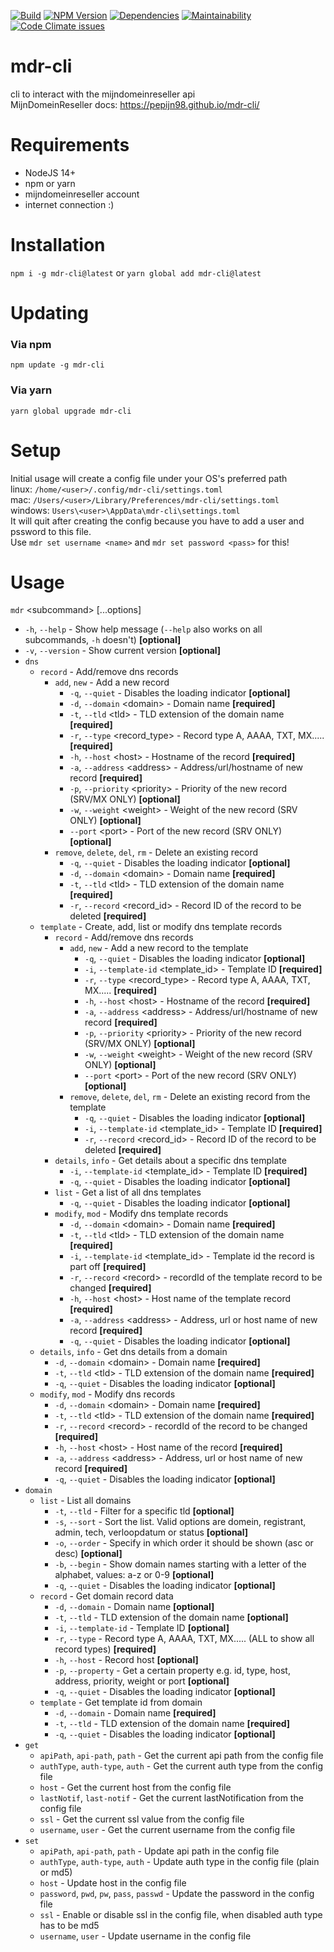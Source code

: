 [![Build](https://github.com/Pepijn98/mdr-cli/workflows/Build/badge.svg)](./)
[![NPM Version](https://img.shields.io/npm/v/mdr-cli/latest)](https://www.npmjs.com/package/mdr-cli)
[![Dependencies](https://img.shields.io/librariesio/release/npm/mdr-cli)](https://www.npmjs.com/package/mdr-cli)
[![Maintainability](https://img.shields.io/codeclimate/maintainability/Pepijn98/mdr-cli)](https://codeclimate.com/github/Pepijn98/mdr-cli/maintainability)
[![Code Climate issues](https://img.shields.io/codeclimate/issues/Pepijn98/mdr-cli)](https://codeclimate.com/github/Pepijn98/mdr-cli/maintainability)

# mdr-cli
cli to interact with the mijndomeinreseller api \
MijnDomeinReseller docs: https://pepijn98.github.io/mdr-cli/

# Requirements
- NodeJS 14+
- npm or yarn
- mijndomeinreseller account
- internet connection :)

# Installation
`npm i -g mdr-cli@latest` or `yarn global add mdr-cli@latest`

# Updating
### Via npm
`npm update -g mdr-cli`

### Via yarn
`yarn global upgrade mdr-cli`

# Setup
Initial usage will create a config file under your OS's preferred path \
linux: `/home/<user>/.config/mdr-cli/settings.toml` \
mac: `/Users/<user>/Library/Preferences/mdr-cli/settings.toml` \
windows: `Users\<user>\AppData\mdr-cli\settings.toml` \
It will quit after creating the config because you have to add a user and pssword to this file. \
Use `mdr set username <name>` and `mdr set password <pass>` for this!

# Usage
`mdr` \<subcommand\> [...options]
- `-h`, `--help` - Show help message (`--help` also works on all subcommands, `-h` doesn't) **[optional]**
- `-v`, `--version` - Show current version **[optional]**
- `dns`
    - `record` - Add/remove dns records
        - `add`, `new` - Add a new record
            - `-q`, `--quiet`                   - Disables the loading indicator **[optional]**
            - `-d`, `--domain` \<domain\>       - Domain name **[required]**
            - `-t`, `--tld` \<tld\>             - TLD extension of the domain name **[required]**
            - `-r`, `--type` \<record_type\>    - Record type A, AAAA, TXT, MX..... **[required]**
            - `-h`, `--host` \<host\>           - Hostname of the record **[required]**
            - `-a`, `--address` \<address\>     - Address/url/hostname of new record **[required]**
            - `-p`, `--priority` \<priority\>   - Priority of the new record (SRV/MX ONLY) **[optional]**
            - `-w`, `--weight` \<weight\>       - Weight of the new record (SRV ONLY) **[optional]**
            - `--port` \<port\>                 - Port of the new record (SRV ONLY) **[optional]**
        - `remove`, `delete`, `del`, `rm` - Delete an existing record
            - `-q`, `--quiet`                   - Disables the loading indicator **[optional]**
            - `-d`, `--domain` \<domain\>       - Domain name **[required]**
            - `-t`, `--tld` \<tld\>             - TLD extension of the domain name **[required]**
            - `-r`, `--record` \<record_id\>    - Record ID of the record to be deleted **[required]**
    - `template` - Create, add, list or modify dns template records
        - `record` - Add/remove dns records
            - `add`, `new` - Add a new record to the template
                - `-q`, `--quiet`                       - Disables the loading indicator **[optional]**
                - `-i`, `--template-id` \<template_id\> - Template ID **[required]**
                - `-r`, `--type` \<record_type\>        - Record type A, AAAA, TXT, MX..... **[required]**
                - `-h`, `--host` \<host\>               - Hostname of the record **[required]**
                - `-a`, `--address` \<address\>         - Address/url/hostname of new record **[required]**
                - `-p`, `--priority` \<priority\>       - Priority of the new record (SRV/MX ONLY) **[optional]**
                - `-w`, `--weight` \<weight\>           - Weight of the new record (SRV ONLY) **[optional]**
                - `--port` \<port\>                     - Port of the new record (SRV ONLY) **[optional]**
            - `remove`, `delete`, `del`, `rm` - Delete an existing record from the template
                - `-q`, `--quiet`                       - Disables the loading indicator **[optional]**
                - `-i`, `--template-id` \<template_id\> - Template ID **[required]**
                - `-r`, `--record` \<record_id\>        - Record ID of the record to be deleted **[required]**
        - `details`, `info` - Get details about a specific dns template
            - `-i`, `--template-id` \<template_id\> - Template ID **[required]**
            - `-q`, `--quiet`                       - Disables the loading indicator **[optional]**
        - `list` - Get a list of all dns templates
            - `-q`, `--quiet` - Disables the loading indicator **[optional]**
        - `modify`, `mod` - Modify dns template records
            - `-d`, `--domain` \<domain\>           - Domain name **[required]**
            - `-t`, `--tld` \<tld\>                 - TLD extension of the domain name **[required]**
            - `-i`, `--template-id` \<template_id\> - Template id the record is part off **[required]**
            - `-r`, `--record` \<record\>           - recordId of the template record to be changed **[required]**
            - `-h`, `--host` \<host\>               - Host name of the template record **[required]**
            - `-a`, `--address` \<address\>         - Address, url or host name of new record **[required]**
            - `-q`, `--quiet`                       - Disables the loading indicator **[optional]**
    - `details`, `info` - Get dns details from a domain
        - `-d`, `--domain` \<domain\>   - Domain name **[required]**
        - `-t`, `--tld` \<tld\>         - TLD extension of the domain name **[required]**
        - `-q`, `--quiet`               - Disables the loading indicator **[optional]**
    - `modify`, `mod`  - Modify dns records
        - `-d`, `--domain` \<domain\>   - Domain name **[required]**
        - `-t`, `--tld` \<tld\>         - TLD extension of the domain name **[required]**
        - `-r`, `--record` \<record\>   - recordId of the record to be changed **[required]**
        - `-h`, `--host` \<host\>       - Host name of the record **[required]**
        - `-a`, `--address` \<address\> - Address, url or host name of new record **[required]**
        - `-q`, `--quiet`               - Disables the loading indicator **[optional]**
- `domain`
    - `list` - List all domains
        - `-t`, `--tld`   - Filter for a specific tld **[optional]**
        - `-s`, `--sort`  - Sort the list. Valid options are domein, registrant, admin, tech, verloopdatum or status **[optional]**
        - `-o`, `--order` - Specify in which order it should be shown (asc or desc) **[optional]**
        - `-b`, `--begin` - Show domain names starting with a letter of the alphabet, values: a-z or 0-9 **[optional]**
        - `-q`, `--quiet` - Disables the loading indicator **[optional]**
    - `record` - Get domain record data
        - `-d`, `--domain`      - Domain name **[optional]**
        - `-t`, `--tld`         - TLD extension of the domain name **[optional]**
        - `-i`, `--template-id` - Template ID **[optional]**
        - `-r`, `--type`        - Record type A, AAAA, TXT, MX..... (ALL to show all record types) **[required]**
        - `-h`, `--host`        - Record host **[optional]**
        - `-p`, `--property`    - Get a certain property e.g. id, type, host, address, priority, weight or port **[optional]**
        - `-q`, `--quiet`       - Disables the loading indicator **[optional]**
    - `template` - Get template id from domain
        - `-d`, `--domain`  - Domain name **[required]**
        - `-t`, `--tld`     - TLD extension of the domain name **[required]**
        - `-q`, `--quiet`   - Disables the loading indicator **[optional]**
- `get`
    - `apiPath`, `api-path`, `path`             - Get the current api path from the config file
    - `authType`, `auth-type`, `auth`           - Get the current auth type from the config file
    - `host`                                    - Get the current host from the config file
    - `lastNotif`, `last-notif`                 - Get the current lastNotification from the config file
    - `ssl`                                     - Get the current ssl value from the config file
    - `username`, `user`                        - Get the current username from the config file
- `set`
    - `apiPath`, `api-path`, `path`             - Update api path in the config file
    - `authType`, `auth-type`, `auth`           - Update auth type in the config file (plain or md5)
    - `host`                                    - Update host in the config file
    - `password`, `pwd`, `pw`, `pass`, `passwd` - Update the password in the config file
    - `ssl`                                     - Enable or disable ssl in the config file, when disabled auth type has to be md5
    - `username`, `user`                        - Update username in the config file
